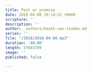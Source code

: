 ```yaml
---
title: Past or promise
date: 2018-04-08 19:14:51 +0000
scripture: ''
description: ''
author: _authors/heath-van-staden.md
series: ''
file: "/2018/2018-04-08.mp3"
duration: '40:00'
length: 57683789
image: ''
published: false

---
```

